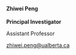 #### Zhiwei Peng

**Principal Investigator**

Assistant Professor 

<!-- Ph.D. '22, Caltech  -->

<zhiwei.peng@ualberta.ca>
